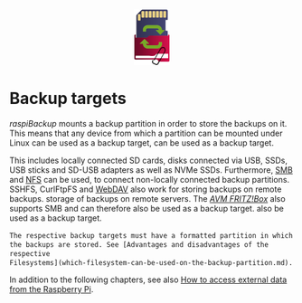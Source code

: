 <center>     <!-- The blank line before the image definition is required! -->

![Icon](images/icons/Icon_rot_blau_final_64.png)
</center>


# Backup targets

*raspiBackup* mounts a backup partition in order to store the backups on it.
This means that any device from which a partition can be mounted under Linux can be used as a backup target,
can be used as a backup target.

This includes locally connected SD cards,
disks connected via USB, SSDs,
USB sticks and SD-USB adapters as well as NVMe SSDs.
Furthermore, [SMB](smb-as-backuptarget.md) and [NFS](nfs-as-backuptarget.md) can be used,
to connect non-locally connected backup partitions.
SSHFS, CurlFtpFS and [WebDAV](webdav-as-backuptarget.md) also work for storing backups on remote backups.
storage of backups on remote servers.
The [*AVM FRITZ!Box*](avm-fritzbox-as-backuptarget.md) also supports SMB and can therefore also be used as a backup target.
also be used as a backup target.

```admonish info title="Note"
The respective backup targets must have a formatted partition in which the backups are stored. See [Advantages and disadvantages of the respective
Filesystems](which-filesystem-can-be-used-on-the-backup-partition.md).
```

In addition to the following chapters, see also [How to access external data from the Raspberry Pi](https://linux-tips-and-tricks.de/de/13-raspberry/423-wie-kann-man-von-der-pi-unter-linux-auf-externe-daten-zugreifen).

[.status]: translated
